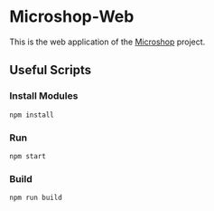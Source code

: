 # Microshop-Web

This is the web application of the <a href="https://github.com/ahmsay/Microshop">Microshop</a> project.

## Useful Scripts
### Install Modules
`npm install`
### Run
`npm start`
### Build
`npm run build`

